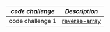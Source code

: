 | ***code challenge***| ***Description***  |
| -----------      | ----------- |
|   code challenge 1 |[reverse-array](arrayReverse/arrayReverse.js)|

